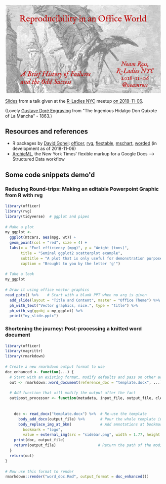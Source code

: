 [![](cover-slide.png)](2018-11-06-rladies-office-talk.pdf)

[Slides](2018-11-06-rladies-office-talk.pdf) from a talk given at the [R-Ladies NYC](http://www.rladiesnyc.org/) meetup [on 2018-11-06](https://www.meetup.com/rladies-newyork/events/255925263/).  

(Lovely [Gustave Doré Engraving](https://commons.wikimedia.org/wiki/File:Adventure_with_the_Windmills.jpg) from "The Ingenious Hidalgo Don Quixote of La Mancha" - 1863.)

## Resources and references

-  R packages by [David Gohel](https://twitter.com/davidgohel):
[officer](https://davidgohel.github.io/officer/),
[rvg](https://github.com/davidgohel/rvg),
[flextable](https://davidgohel.github.io/flextable/),
[mschart](https://ardata-fr.github.io/mschart/),
[worded](https://github.com/davidgohel/worded) (in development as of 2018-11-06)
-  [ArchieML](http://archieml.org/), the New York Times' flexible markup for a Google Docs --> Structured Data workflow

## Some code snippets demo'd

### Reducing Round-trips: Making an editable Powerpoint Graphic from R with **rvg**

```r
library(officer)
library(rvg)
library(tidyverse)  # ggplot and pipes

# Make a plot
my_ggplot <-
  ggplot(mtcars, aes(mpg, wt)) +
  geom_point(col = "red", size = 4) +
  labs(x = "Fuel efficiency (mpg)", y = "Weight (tons)",
       title = "Seminal ggplot2 scatterplot example",
       subtitle = "A plot that is only useful for demonstration purposes",
       caption = "Brought to you by the letter 'g'")

# Take a look
my_ggplot

# Draw it using office vector graphics
read_pptx() %>%    # Start with a blank PPT when no arg is given
  add_slide(layout = "Title and Content", master = "Office Theme") %>%
  ph_with_text("Vector graphics, nice.", type = "title") %>%
  ph_with_vg(ggobj = my_ggplot) %>%
  print("my_slide.pptx")
```

### Shortening the journey: Post-processing a knitted word document

```r
library(officer)
library(magrittr)
library(rmarkdown)

# Create a new rmarkdown output format to use
doc_enhanced <- function(...) {
  # Start with an existing format, modify defaults and pass on other args
  out <- rmarkdown::word_document(reference_doc = "template.docx", ...)

  # Add function that will modify the output after the fact
  out$post_processor <- function(metadata, input_file, output_file, clean, verbose) {
    
    
    doc <- read_docx("template.docx") %>%  # Re-use the template
      body_add_docx(output_file) %>%       # Pour the whole template into it
      body_replace_img_at_bkm(             # Add annotations at bookmarks
        bookmark = "logo",
        value = external_img(src = "sidebar.png", width = 1.77, height = 6.031))
    print(doc, output_file)
    return(output_file)                   # Return the path of the modified file
  }
  return(out)
}

# Now use this format to render
rmarkdown::render("word_doc.Rmd", output_format = doc_enhanced())
```

